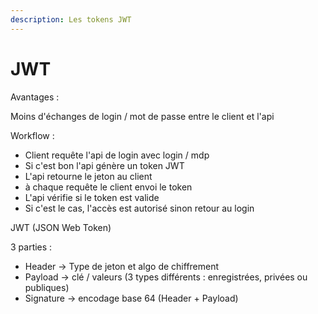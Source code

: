 ```yaml
---
description: Les tokens JWT
---
```


# JWT

Avantages :

Moins d'échanges de login / mot de passe entre le client et l'api

Workflow : 

- Client requête l'api de login avec login / mdp
- Si c'est bon l'api génère un token JWT 
- L'api retourne le jeton au client 
- à chaque requête le client envoi le token
- L'api vérifie si le token est valide
- Si c'est le cas, l'accès est autorisé sinon retour au login

JWT (JSON Web Token)

3 parties : 

- Header -> Type de jeton et algo de chiffrement
- Payload -> clé / valeurs (3 types différents : enregistrées, privées ou publiques)
- Signature -> encodage base 64 (Header + Payload)

